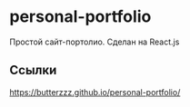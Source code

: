 # personal-portfolio

Простой сайт-портолио. Сделан на React.js

## Ссылки

https://butterzzz.github.io/personal-portfolio/